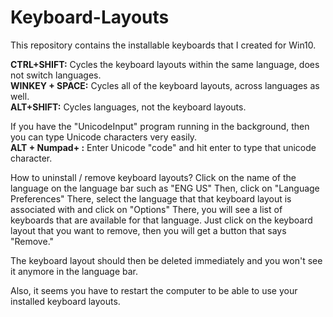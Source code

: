 # Keyboard-Layouts
This repository contains the installable keyboards that I created for Win10.

**CTRL+SHIFT:** Cycles the keyboard layouts within the same language, does not switch languages.  
**WINKEY + SPACE:** Cycles all of the keyboard layouts, across languages as well.  
**ALT+SHIFT:** Cycles languages, not the keyboard layouts.

If you have the "UnicodeInput" program running in the background, then you can type Unicode characters very easily.  
**ALT + Numpad+ :** Enter Unicode "code" and hit enter to type that unicode character.

How to uninstall / remove keyboard layouts?
Click on the name of the language on the language bar such as "ENG US"
Then, click on "Language Preferences"
There, select the language that that keyboard layout is associated with and click on "Options"
There, you will see a list of keyboards that are available for that language.
Just click on the keyboard layout that you want to remove, then you will get a button that says "Remove."

The keyboard layout should then be deleted immediately and you won't see it anymore in the language bar.

Also, it seems you have to restart the computer to be able to use your installed keyboard layouts.
